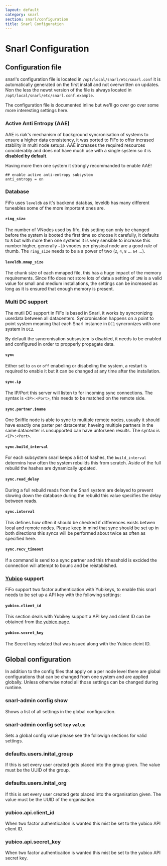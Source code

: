```yaml
---
layout: default
category: snarl
section: snarl/configuration
title: Snarl Configuration
---
```

# Snarl Configuration

## Configuration file

snarl's configuration file is located in `/opt/local/snarl/etc/snarl.conf` it is automatically generated on the first install and not overwritten on updates. Non the less the newst version of the file is always located in `/opt/local/snarl/etc/snarl.conf.example`.

The configuration file is documented inline but we'll go over go over some more interesting settings here.

### Active Anti Entropy (AAE)

AAE is riak's mechanism of background syncronisation of systems to ensure a higher data consistency, it was ported to FiFo to offer incrased stability in multi node setups. AAE increases the required resources conciderably and does not have much use with a single system so it is **disabled by default**.

Having more then one system it strongly recommanded to enable AAE!

```
## enable active anti-entropy subsystem
anti_entropy = on
```

### Database

FiFo uses `leveldb` as it's backend databas, leveldb has many different tuneables some of the more important ones are.

#### `ring_size`
The number of VNodes used by fifo, this setting can only be changed before the system is booted the first time so choose it carefully, it defaults to `8` but with more then one systems it is very sensible to increase this number higher, generally `~10` vnodes per physical node are a good rule of thumb. The `ring_size` needs to be a a power of two (`2`, `4`, `8` ... `64` ...).

#### `leveldb.mmap_size`
The chunk size of each mmaped file, this has a huge impact of the memory requirements. Since fifo does not store lots of data a setting of `1MB` is a valid value for small and medium installations, the settings can be increased as long as it is ensured that enough memory is present.

### Multi DC support
The mutli DC support in FiFo is based in Snarl, it works by syncronizing userdata between all datacenters. Syncronisation happens on a point to point system meaning that each Snarl instance in `DC1` syncronizes with one system in `DC2`.

By default the syncronisation subsystem is disabled, it needs to be enabled and configured in order to propperly propagate data.

#### `sync`
Either set to `on` or `off` enabeling or disabeling the system, a restart is required to enable it but it can be changed at any time after the installation.

#### `sync.ip`
The IP/Port this server will listen to for incoming sync connections. The syntax is `<IP>:<Port>`, this needs to be matched on the remote side.

#### `sync.partner.$name`
One Sniffle node is able to sync to multiple remote nodes, usually it should have exactly one parter per datacenter, haveing multiple partners in the same datacenter is unsupported can have unforseen results. The syntax is `<IP>:<Port>`.

#### `sync.build_interval`
For each subsystem snarl keeps a list of hashes, the `build_interval` determins how often the system rebuilds this from scratch. Aside of the full rebuild the hashes are dynamically updated.

#### `sync.read_delay`
During a full rebuild reads from the Snarl system are delayed to prevent slowing down the database during the rebuild this value specifies the delay between reads.

#### `sync.interval`
This defines how often it should be checked if differences exists betwen local and remote nodes. Please keep in mind that sync should be set up in both directions this syncs will be performed about twice as often as specified here.

#### `sync.recv_timeout`
If a command is send to a sync partner and this trheashold is excided the connection will attempt to bounc and be reistablished.


### [Yubico](https://yubico.com/) support
FiFo support two factor authentication with Yubikeys, to enable this snarl needs to be set up a API key with the following settings:

#### `yubico.client_id`
This section deals with Yubikey support a API key and client ID can be obtained from [the yubico page](https://upgrade.yubico.com/getapikey/).

#### `yubico.secret_key`
The Secret key related that was issued along with the Yubico cleint ID.

## Global configuration
In addition to the config files that apply on a per node level there are global configurations that can be changed from one system and are applied globally. Unless otherwise noted all those settings can be changed during runtime.

### snarl-admin config show
Shows a list of all settings in the global configuration.

### snarl-admin config set `key` `value`
Sets a global config value please see the followign sections for valid settings.

### defaults.users.inital_group
If this is set every user created gets placed into the group given. The value must be the UUID of the group.

### defaults.users.inital_org
If this is set every user created gets placed into the organisation given. The value must be the UUID of the organisation.

### yubico.api.client_id
When two factor authenticaiton is wanted this mist be set to the yubico API client ID.

### yubico.api.secret_key
When two factor authenticaiton is wanted this mist be set to the yubico API secret key.
